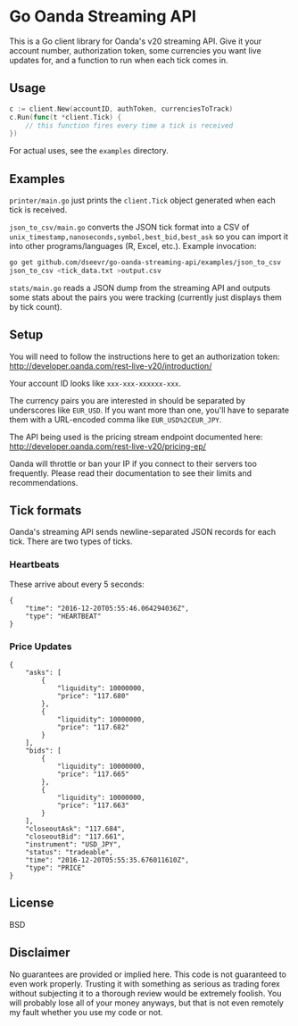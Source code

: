 # Go Oanda Streaming API

This is a Go client library for Oanda's v20 streaming API.  Give it your account number, authorization token, some currencies you want live updates for, and a function to run when each tick comes in.

## Usage

```go
c := client.New(accountID, authToken, currenciesToTrack)
c.Run(func(t *client.Tick) {
	// this function fires every time a tick is received
})

```

For actual uses, see the `examples` directory.

## Examples

`printer/main.go` just prints the `client.Tick` object generated when each tick is received.

`json_to_csv/main.go` converts the JSON tick format into a CSV of `unix_timestamp,nanoseconds,symbol,best_bid,best_ask` so you can import it into other programs/languages (R, Excel, etc.).  Example invocation:

```sh
go get github.com/dseevr/go-oanda-streaming-api/examples/json_to_csv
json_to_csv <tick_data.txt >output.csv
```

`stats/main.go` reads a JSON dump from the streaming API and outputs some stats about the pairs you were tracking (currently just displays them by tick count).

## Setup

You will need to follow the instructions here to get an authorization token: http://developer.oanda.com/rest-live-v20/introduction/

Your account ID looks like `xxx-xxx-xxxxxx-xxx`.

The currency pairs you are interested in should be separated by underscores like `EUR_USD`.  If you want more than one, you'll have to separate them with a URL-encoded comma like `EUR_USD%2CEUR_JPY`.

The API being used is the pricing stream endpoint documented here: http://developer.oanda.com/rest-live-v20/pricing-ep/

Oanda will throttle or ban your IP if you connect to their servers too frequently.  Please read their documentation to see their limits and recommendations.

## Tick formats

Oanda's streaming API sends newline-separated JSON records for each tick.  There are two types of ticks.

### Heartbeats

These arrive about every 5 seconds:

```
{
	"time": "2016-12-20T05:55:46.064294036Z",
	"type": "HEARTBEAT"
}
```

### Price Updates

```
{
	"asks": [
		{
			"liquidity": 10000000,
			"price": "117.680"
		},
		{
			"liquidity": 10000000,
			"price": "117.682"
		}
	],
	"bids": [
		{
			"liquidity": 10000000,
			"price": "117.665"
		},
		{
			"liquidity": 10000000,
			"price": "117.663"
		}
	],
	"closeoutAsk": "117.684",
	"closeoutBid": "117.661",
	"instrument": "USD_JPY",
	"status": "tradeable",
	"time": "2016-12-20T05:55:35.676011610Z",
	"type": "PRICE"
}
```

## License

BSD

## Disclaimer

No guarantees are provided or implied here.  This code is not guaranteed to even work properly.  Trusting it with something as serious as trading forex without subjecting it to a thorough review would be extremely foolish.  You will probably lose all of your money anyways, but that is not even remotely my fault whether you use my code or not.
